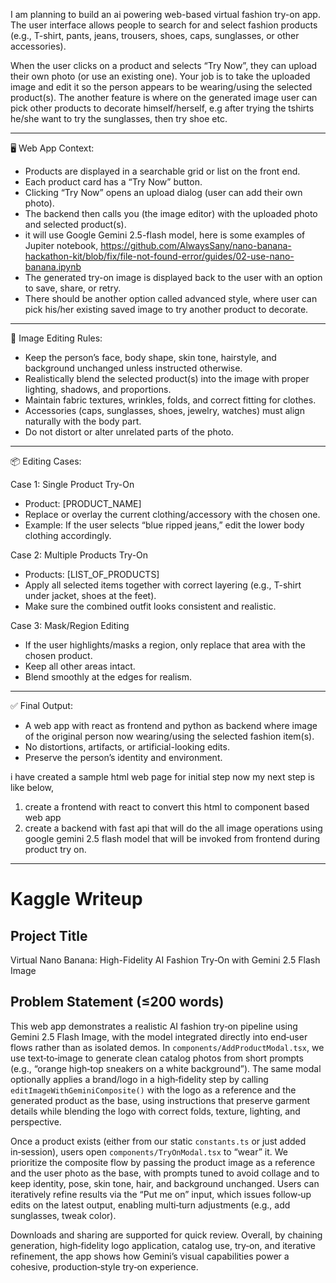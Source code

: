 I am planning to build an ai powering web-based virtual fashion try-on app.
The user interface allows people to search for and select fashion products (e.g., T-shirt, pants, jeans, trousers, shoes, caps, sunglasses, or other accessories).

When the user clicks on a product and selects “Try Now”, they can upload their own photo (or use an existing one). Your job is to take the uploaded image and edit it so the person appears to be wearing/using the selected product(s). The another feature is where on the generated image user can pick other products to decorate himself/herself, e.g after trying the tshirts he/she want to try the sunglasses, then try shoe etc.

---
🖥️ Web App Context:
- Products are displayed in a searchable grid or list on the front end.
- Each product card has a “Try Now” button.
- Clicking “Try Now” opens an upload dialog (user can add their own photo).
- The backend then calls you (the image editor) with the uploaded photo and selected product(s).
- it will use Google Gemini 2.5-flash model, here is some examples of Jupiter notebook, https://github.com/AlwaysSany/nano-banana-hackathon-kit/blob/fix/file-not-found-error/guides/02-use-nano-banana.ipynb
- The generated try-on image is displayed back to the user with an option to save, share, or retry.
- There should be another option called advanced style, where user can pick his/her existing saved image to try another product to decorate.

---
🎨 Image Editing Rules:
- Keep the person’s face, body shape, skin tone, hairstyle, and background unchanged unless instructed otherwise.
- Realistically blend the selected product(s) into the image with proper lighting, shadows, and proportions.
- Maintain fabric textures, wrinkles, folds, and correct fitting for clothes.
- Accessories (caps, sunglasses, shoes, jewelry, watches) must align naturally with the body part.
- Do not distort or alter unrelated parts of the photo.

---
📦 Editing Cases:

Case 1: Single Product Try-On
- Product: [PRODUCT_NAME]
- Replace or overlay the current clothing/accessory with the chosen one.
- Example: If the user selects “blue ripped jeans,” edit the lower body clothing accordingly.

Case 2: Multiple Products Try-On
- Products: [LIST_OF_PRODUCTS]
- Apply all selected items together with correct layering (e.g., T-shirt under jacket, shoes at the feet).
- Make sure the combined outfit looks consistent and realistic.

Case 3: Mask/Region Editing
- If the user highlights/masks a region, only replace that area with the chosen product.
- Keep all other areas intact.
- Blend smoothly at the edges for realism.

---
✅ Final Output:
- A web app with react as frontend and python as backend where image of the original person now wearing/using the selected fashion item(s).
- No distortions, artifacts, or artificial-looking edits.
- Preserve the person’s identity and environment.

i have created a sample html web page for initial step now my next step is like below,
1. create a frontend with react to convert this html to component based web app
2. create a backend with fast api that will do the all image operations using google gemini 2.5 flash model that will be invoked from frontend during product try on.

---

# Kaggle Writeup

## Project Title
Virtual Nano Banana: High-Fidelity AI Fashion Try‑On with Gemini 2.5 Flash Image

## Problem Statement (≤200 words)
This web app demonstrates a realistic AI fashion try‑on pipeline using Gemini 2.5 Flash Image, with the model integrated directly into end‑user flows rather than as isolated demos. In `components/AddProductModal.tsx`, we use text‑to‑image to generate clean catalog photos from short prompts (e.g., “orange high‑top sneakers on a white background”). The same modal optionally applies a brand/logo in a high‑fidelity step by calling `editImageWithGeminiComposite()` with the logo as a reference and the generated product as the base, using instructions that preserve garment details while blending the logo with correct folds, texture, lighting, and perspective.

Once a product exists (either from our static `constants.ts` or just added in‑session), users open `components/TryOnModal.tsx` to “wear” it. We prioritize the composite flow by passing the product image as a reference and the user photo as the base, with prompts tuned to avoid collage and to keep identity, pose, skin tone, hair, and background unchanged. Users can iteratively refine results via the “Put me on” input, which issues follow‑up edits on the latest output, enabling multi‑turn adjustments (e.g., add sunglasses, tweak color).

Downloads and sharing are supported for quick review. Overall, by chaining generation, high‑fidelity logo application, catalog use, try‑on, and iterative refinement, the app shows how Gemini’s visual capabilities power a cohesive, production‑style try‑on experience.